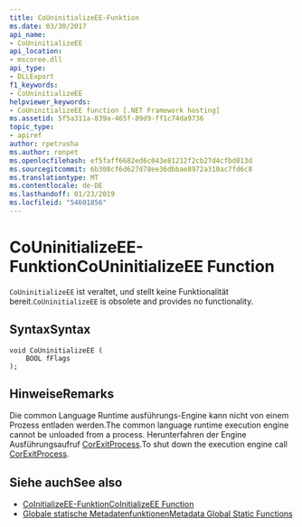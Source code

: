 ```yaml
---
title: CoUninitializeEE-Funktion
ms.date: 03/30/2017
api_name:
- CoUninitializeEE
api_location:
- mscoree.dll
api_type:
- DLLExport
f1_keywords:
- CoUninitializeEE
helpviewer_keywords:
- CoUninitializeEE function [.NET Framework hosting]
ms.assetid: 5f5a311a-839a-465f-89d9-ff1c74da9736
topic_type:
- apiref
author: rpetrusha
ms.author: ronpet
ms.openlocfilehash: ef5faff6682ed6c043e81212f2cb27d4cfbd813d
ms.sourcegitcommit: 6b308cf6d627d78ee36dbbae8972a310ac7fd6c8
ms.translationtype: MT
ms.contentlocale: de-DE
ms.lasthandoff: 01/23/2019
ms.locfileid: "54601856"
---
```

# <a name="couninitializeee-function"></a><span data-ttu-id="837db-102">CoUninitializeEE-Funktion</span><span class="sxs-lookup"><span data-stu-id="837db-102">CoUninitializeEE Function</span></span>
<span data-ttu-id="837db-103">`CoUninitializeEE` ist veraltet, und stellt keine Funktionalität bereit.</span><span class="sxs-lookup"><span data-stu-id="837db-103">`CoUninitializeEE` is obsolete and provides no functionality.</span></span>  
  
## <a name="syntax"></a><span data-ttu-id="837db-104">Syntax</span><span class="sxs-lookup"><span data-stu-id="837db-104">Syntax</span></span>  
  
```  
void CoUninitializeEE (  
    BOOL fFlags  
);  
```  
  
## <a name="remarks"></a><span data-ttu-id="837db-105">Hinweise</span><span class="sxs-lookup"><span data-stu-id="837db-105">Remarks</span></span>  
 <span data-ttu-id="837db-106">Die common Language Runtime ausführungs-Engine kann nicht von einem Prozess entladen werden.</span><span class="sxs-lookup"><span data-stu-id="837db-106">The common language runtime execution engine cannot be unloaded from a process.</span></span> <span data-ttu-id="837db-107">Herunterfahren der Engine Ausführungsaufruf [CorExitProcess](../../../../docs/framework/unmanaged-api/hosting/corexitprocess-function.md).</span><span class="sxs-lookup"><span data-stu-id="837db-107">To shut down the execution engine call [CorExitProcess](../../../../docs/framework/unmanaged-api/hosting/corexitprocess-function.md).</span></span>  
  
## <a name="see-also"></a><span data-ttu-id="837db-108">Siehe auch</span><span class="sxs-lookup"><span data-stu-id="837db-108">See also</span></span>
- [<span data-ttu-id="837db-109">CoInitializeEE-Funktion</span><span class="sxs-lookup"><span data-stu-id="837db-109">CoInitializeEE Function</span></span>](../../../../docs/framework/unmanaged-api/hosting/coinitializeee-function.md)
- [<span data-ttu-id="837db-110">Globale statische Metadatenfunktionen</span><span class="sxs-lookup"><span data-stu-id="837db-110">Metadata Global Static Functions</span></span>](../../../../docs/framework/unmanaged-api/metadata/metadata-global-static-functions.md)
